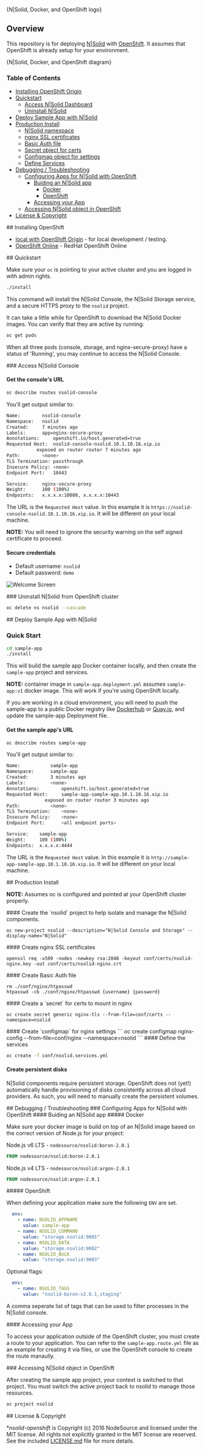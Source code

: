 {N|Solid, Docker, and OpenShift logo}

## Overview

This repository is for deploying [N|Solid](https://nodesource.com/products/nsolid) with [OpenShift](http://openshift.com/). It assumes that OpenShift is already setup for your environment.

{N|Solid, Docker, and OpenShift diagram}

### Table of Contents
- [Installing OpenShift Origin](#a1)
- [Quickstart](#a2)
    - [Access N|Solid Dashboard](#a3)
    - [Uninstall N|Solid](#a4)
- [Deploy Sample App with N|Solid](#a5)
- [Production Install](#a6)
    - [N|Solid namespace](#a7)
    - [nginx SSL certificates](#a8)
    - [Basic Auth file](#a9)
    - [Secret object for certs](#a10)
    - [Configmap object for settings](#a11)
    - [Define Services](#a12)
- [Debugging / Troubleshooting](#a15)
    - [Configuring Apps for N|Solid with OpenShift](#a16)
        - [Buiding an N|Solid app](#a17)
            - [Docker](#a18)
            - [OpenShift](#a19)
        - [Accessing your App](#a20)
    - [Accessing N|Solid object in OpenShift](#a21)
- [License & Copyright](#a28)

<a name="a1"/>
## Installing OpenShift

* [local with OpenShift Origin](./docs/install/local.md) - for local development / testing.
* [OpenShift Online](http://openshift.com/) - RedHat OpenShift Online

<a name="a2"/>
## Quickstart

Make sure your `oc` is pointing to your active cluster and you are logged in with admin rights.

```bash
./install
```

This command will install the N|Solid Console, the N|Solid Storage service, and a secure HTTPS proxy to the `nsolid` project.

It can take a little while for OpenShift to download the N|Solid Docker images.  You can verify
that they are active by running:

```bash
oc get pods
```

When all three pods (console, storage, and nginx-secure-proxy) have a status of 'Running', you may
continue to access the N|Solid Console.

<a name="a3"/>
### Access N|Solid Console

#### Get the console's URL

```bash
oc describe routes nsolid-console
```

You'll get output similar to:

```bash 
Name:		 nsolid-console
Namespace:	 nsolid
Created:	 7 minutes ago
Labels:		 app=nginx-secure-proxy
Annotations:	 openshift.io/host.generated=true
Requested Host:	 nsolid-console-nsolid.10.1.10.16.xip.io
		   exposed on router router 7 minutes ago
Path:		 <none>
TLS Termination: passthrough
Insecure Policy: <none>
Endpoint Port:	 10443

Service:	 nginx-secure-proxy
Weight:		 100 (100%)
Endpoints:	 x.x.x.x:10080, x.x.x.x:10443
```

The URL is the `Requested Host` value. In this example it is `https://nsolid-console-nsolid.10.1.10.16.xip.io`. It
will be different on your local machine.

**NOTE:** You will need to ignore the security warning on the self signed certificate to proceed.

#### Secure credentials

* Default username: `nsolid`
* Default password: `demo`


![Welcome Screen](./docs/images/welcome.png)

<a name="a4"/>
### Uninstall N|Solid from OpenShift cluster

```bash
oc delete ns nsolid --cascade
```

<a name="a5"/>
## Deploy Sample App with N|Solid

### Quick Start

```bash
cd sample-app
./install
```

This will build the sample app Docker container locally, and then create the `sample-app` project and services.

**NOTE:** container image in `sample-app.deployment.yml` assumes `sample-app:v1` docker image. This will work if you're using OpenShift locally.

If you are working in a cloud environment, you will need to push the sample-app to a public Docker registry
like [Dockerhub](https://dockerhub.com) or [Quay.io](https://quay.io), and update the sample-app Deployment file.

#### Get the sample app's URL

```bash
oc describe routes sample-app
```

You'll get output similar to:

```bash 
Name:			sample-app
Namespace:		sample-app
Created:		3 minutes ago
Labels:			<none>
Annotations:		openshift.io/host.generated=true
Requested Host:		sample-app-sample-app.10.1.10.16.xip.io
			  exposed on router router 3 minutes ago
Path:			<none>
TLS Termination:	<none>
Insecure Policy:	<none>
Endpoint Port:		<all endpoint ports>

Service:	sample-app
Weight:		100 (100%)
Endpoints:	x.x.x.x:4444
```

The URL is the `Requested Host` value. In this example it is `http://sample-app-sample-app.10.1.10.16.xip.io`. It
will be different on your local machine.

<a name="a6"/>
## Production Install

**NOTE:** Assumes oc is configured and pointed at your OpenShift cluster properly.

<a name="a7"/>
#### Create the `nsolid` project to help isolate and manage the N|Solid components.

```
oc new-project nsolid --description="N|Solid Console and Storage" --display-name="N|Solid"
```

<a name="a8"/>
#### Create nginx SSL certificates

```
openssl req -x509 -nodes -newkey rsa:2048 -keyout conf/certs/nsolid-nginx.key -out conf/certs/nsolid-nginx.crt
```

<a name="a9"/>
#### Create Basic Auth file

```
rm ./conf/nginx/htpasswd
htpasswd -cb ./conf/nginx/htpasswd {username} {password}
```

<a name="a10"/>
#### Create a `secret`  for certs to mount in nginx

```
oc create secret generic nginx-tls --from-file=conf/certs --namespace=nsolid
```

<a name="a11"/>
#### Create `configmap` for nginx settings
```
oc create configmap nginx-config --from-file=conf/nginx --namespace=nsolid
```

<a name="a12"/>
#### Define the services

```bash
oc create -f conf/nsolid.services.yml
```

#### Create persistent disks

N|Solid components require persistent storage.  OpenShift does not (yet!)
automatically handle provisioning of disks consistently across all cloud providers.
As such, you will need to manually create the persistent volumes.

<a name="a15"/>
## Debugging / Troubleshooting

<a name="a16"/>
### Configuring Apps for N|Solid with OpenShift

<a name="a17"/>
#### Buiding an N|Solid app

<a name="a18"/>
##### Docker

Make sure your docker image is build on top of an N|Solid image based on the correct version of Node.js for your project:

Node.js v6 LTS - `nodesource/nsolid:boron-2.0.1`

```dockerfile
FROM nodesource/nsolid:boron-2.0.1
```

Node.js v4 LTS - `nodesource/nsolid:argon-2.0.1`

```dockerfile
FROM nodesource/nsolid:argon-2.0.1
```


<a name="a19"/>
##### OpenShift

When defining your application make sure the following `ENV` are set.

```yaml
  env:
    - name: NSOLID_APPNAME
      value: sample-app
    - name: NSOLID_COMMAND
      value: "storage.nsolid:9001"
    - name: NSOLID_DATA
      value: "storage.nsolid:9002"
    - name: NSOLID_BULK
      value: "storage.nsolid:9003"
```

Optional flags:

```yaml
  env:
    - name: NSOLID_TAGS
      value: "nsolid-boron-v2.0.1,staging"
```

A comma seperate list of tags that can be used to filter processes in the N|Solid console.

<a name="a20"/>
#### Accessing your App

To access your application outside of the OpenShift cluster, you must create a route to your application.
You can refer to the `sample-app.route.yml` file as an example for creating it via files, or use the OpenShift
console to create the route manaully. 

<a name="a21"/>
### Accessing N|Solid object in OpenShift

After creating the sample app project, your context is switched to that project. You must switch
the active project back to nsolid to manage those resources.

```bash
oc project nsolid
```

<a name="a28" />
## License & Copyright

**nsolid-openshift* is Copyright (c) 2016 NodeSource and licensed under the MIT license. All rights not explicitly granted in the MIT license are reserved. See the included [LICENSE.md](LICENSE.md) file for more details.
